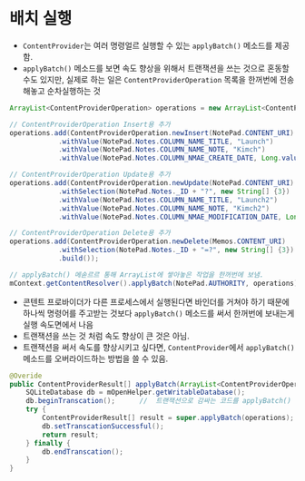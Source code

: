 # 배치 실행
* `ContentProvider`는 여러 명령얼르 실행할 수 있는 `applyBatch()` 메소드를 제공함.
* `applyBatch()` 메소드를 보면 속도 향상을 위해서 트랜잭션을 쓰는 것으로 혼동할 수도 있지만, 실제로 하는 일은 `ContentProviderOperation` 목록을 한꺼번에 전송해놓고 순차실행하는 것

```java
ArrayList<ContentProviderOperation> operations = new ArrayList<ContentProviderOpertaion>();

// ContentProviderOperation Insert용 추가
operations.add(ContentProviderOperation.newInsert(NotePad.CONTENT_URI)
            .withValue(NotePad.Notes.COLUMN_NAME_TITLE, "Launch")
            .withValue(NotePad.Notes.COLUMN_NAME_NOTE, "Kimch")
            .withValue(NotePad.Notes.COLUMN_NMAE_CREATE_DATE, Long.valueOf(System.currentTimeMills())).build());

// ContentProviderOperation Update용 추가
operations.add(ContentProviderOperation.newUpdate(NotePad.CONTENT_URI)
            .withSelection(NotePad.Notes._ID + "?", new String[] {3})
            .withValue(NotePad.Notes.COLUMN_NAME_TITLE, "Launch2")
            .withValue(NotePad.Notes.COLUMN_NAME_NOTE, "Kimch2")
            .withValue(NotePad.Notes.COLUMN_NMAE_MODIFICATION_DATE, Long.valueOf(System.currentTimeMills())).build());

// ContentProviderOperation Delete용 추가
operations.add(ContentProviderOperation.newDelete(Memos.CONTENT_URI)
            .withSelection(NotePad.Notes._ID + "=?", new String[] {3})
            .build());

// applyBatch() 메솓르르 통해 ArrayList에 쌓아놓은 작업을 한꺼번에 보냄.
mContext.getContentResolver().applyBatch(NotePad.AUTHORITY, operations);
```
* 콘텐트 프로바이더가 다른 프로세스에서 실행된다면 바인더를 거쳐야 하기 때문에 하나씩 명령어를 주고받는 것보다 `applyBatch()` 메소드를 써서 한꺼번에 보내는게 실행 속도면에서 나음
* 트랜잭션을 쓰는 것 처럼 속도 향상이 큰 것은 아님.
* 트랜잭션을 써서 속도를 향상시키고 싶다면, `ContentProvider`에서 `applyBatch()` 메소드를 오버라이드하는 방법을 쓸 수 있음.

```java
@Overide
public ContentProviderResult[] applyBatch(ArrayList<ContentProviderOperation> operations) {
    SQLiteDatabase db = mOpenHelper.getWritableDatabase();
    db.beginTranscation();      //  트랜잭션으로 감싸는 코드를 applyBatch() 메소드에 적용했음.
    try {
        ContentProviderResult[] result = super.applyBatch(operations);
        db.setTranscationSuccessful();
        return result;
    } finally {
        db.endTranscation();
    }
}
```